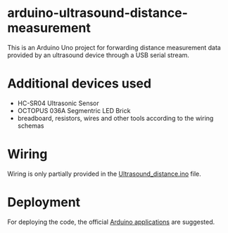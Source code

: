 # arduino-ultrasound-distance-measurement

This is an Arduino Uno project for forwarding distance measurement data provided
by an ultrasound device through a USB serial stream.

# Additional devices used

* HC-SR04 Ultrasonic Sensor
* OCTOPUS 036A Segmentric LED Brick
* breadboard, resistors, wires and other tools according to the wiring schemas

# Wiring

Wiring is only partially provided in the [Ultrasound_distance.ino](https://github.com/sedlakmate/arduino-ultrasound-distance-measurement/blob/master/Ultrasound_distance/Ultrasound_distance/Ultrasound_distance.ino) file.

# Deployment

For deploying the code, the official [Arduino applications](https://www.arduino.cc/en/Main/Software) are suggested.
